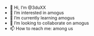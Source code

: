 - 👋 Hi, I’m @3duXX
- 👀 I’m interested in amogus
- 🌱 I’m currently learning amogus
- 💞️ I’m looking to collaborate on amogus
- 📫 How to reach me: among us 
